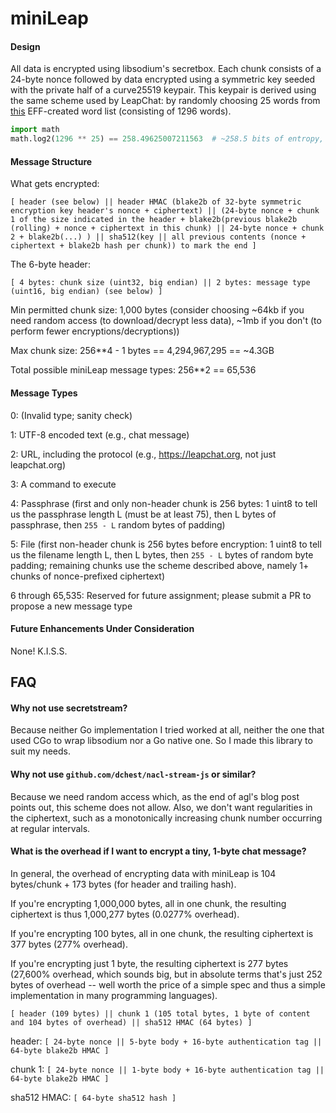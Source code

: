 # miniLeap

#### Design

All data is encrypted using libsodium's secretbox.  Each chunk
consists of a 24-byte nonce followed by data encrypted using a
symmetric key seeded with the private half of a curve25519 keypair.
This keypair is derived using the same scheme used by LeapChat: by
randomly choosing 25 words from
[this](https://github.com/cryptag/leapchat/blob/c1036ae1eaeb86b9cbdc266fbe309e611b411463/src/data/effWordlist.js)
EFF-created word list (consisting of 1296 words).


```python
import math
math.log2(1296 ** 25) == 258.49625007211563  # ~258.5 bits of entropy, plus we use scrypt for memory-hard key stretching
```


#### Message Structure

What gets encrypted:

`[ header (see below) || header HMAC (blake2b of 32-byte symmetric encryption key header's nonce + ciphertext) || (24-byte nonce + chunk 1 of the size indicated in the header + blake2b(previous blake2b (rolling) + nonce + ciphertext in this chunk) || 24-byte nonce + chunk 2 + blake2b(...) ) || sha512(key || all previous contents (nonce + ciphertext + blake2b hash per chunk)) to mark the end ]`

The 6-byte header:

`[ 4 bytes: chunk size (uint32, big endian) || 2 bytes: message type (uint16, big endian) (see below) ]`

Min permitted chunk size: 1,000 bytes (consider choosing ~64kb if you need random access (to download/decrypt less data), ~1mb if you don't (to perform fewer encryptions/decryptions))

Max chunk size: 256**4 - 1 bytes == 4,294,967,295 == ~4.3GB

Total possible miniLeap message types: 256**2 == 65,536


#### Message Types

0: (Invalid type; sanity check)

1: UTF-8 encoded text (e.g., chat message)

2: URL, including the protocol (e.g., https://leapchat.org, not just leapchat.org)

3: A command to execute

4: Passphrase (first and only non-header chunk is 256 bytes: 1 uint8 to tell us the passphrase length L (must be at least 75), then L bytes of passphrase, then `255 - L` random bytes of padding)

5: File (first non-header chunk is 256 bytes before encryption: 1 uint8 to tell us the filename length L, then L bytes, then `255 - L` bytes of random byte padding; remaining chunks use the scheme described above, namely 1+ chunks of nonce-prefixed ciphertext)

6 through 65,535: Reserved for future assignment; please submit a PR to propose a new message type


#### Future Enhancements Under Consideration

None!  K.I.S.S.


## FAQ

#### Why not use secretstream?

Because neither Go implementation I tried worked at all, neither the
one that used CGo to wrap libsodium nor a Go native one.  So I made
this library to suit my needs.


#### Why not use `github.com/dchest/nacl-stream-js` or similar?

Because we need random access which, as the end of agl's blog post
points out, this scheme does not allow.  Also, we don't want
regularities in the ciphertext, such as a monotonically increasing
chunk number occurring at regular intervals.


#### What is the overhead if I want to encrypt a tiny, 1-byte chat message?

In general, the overhead of encrypting data with miniLeap is 104 bytes/chunk + 173 bytes (for header and trailing hash).

If you're encrypting 1,000,000 bytes, all in one chunk, the resulting
ciphertext is thus 1,000,277 bytes (0.0277% overhead).

If you're encrypting 100 bytes, all in one chunk, the resulting
ciphertext is 377 bytes (277% overhead).

If you're encrypting just 1 byte, the resulting ciphertext is 277
bytes (27,600% overhead, which sounds big, but in absolute terms
that's just 252 bytes of overhead -- well worth the price of a simple
spec and thus a simple implementation in many programming languages).

`[ header (109 bytes) || chunk 1 (105 total bytes, 1 byte of content and 104 bytes of overhead) || sha512 HMAC (64 bytes) ]`

header: `[ 24-byte nonce || 5-byte body + 16-byte authentication tag || 64-byte blake2b HMAC ]`

chunk 1: `[ 24-byte nonce || 1-byte body + 16-byte authentication tag || 64-byte blake2b HMAC ]`

sha512 HMAC: `[ 64-byte sha512 hash ]`
